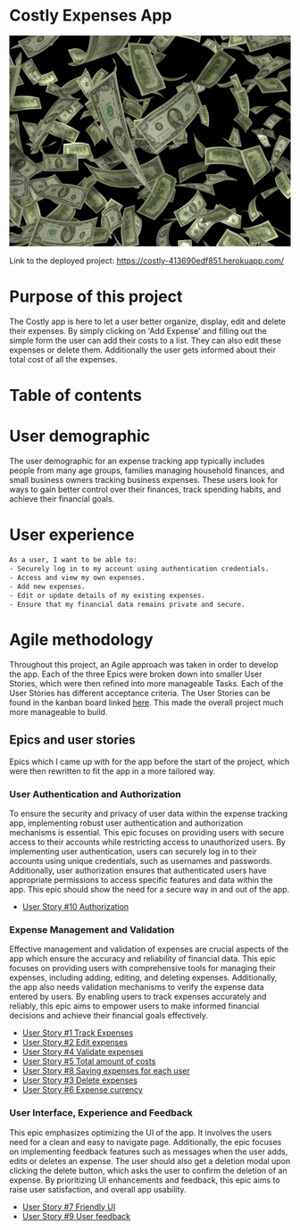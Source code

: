 # Costly Expenses App

![Money Image](static/images/readme-imgs/money.png)

Link to the deployed project: https://costly-413690edf851.herokuapp.com/

# Purpose of this project

The Costly app is here to let a user better organize, display, edit and delete their expenses. By simply clicking on 'Add Expense' and filling out the simple form the user can add their costs to a list. They can also edit these expenses or delete them. Additionally the user gets informed about their total cost of all the expenses.

# Table of contents

# User demographic

The user demographic for an expense tracking app typically includes people from many age groups, families managing household finances, and small business owners tracking business expenses. These users look for ways to gain better control over their finances, track spending habits, and achieve their financial goals.

# User experience

    As a user, I want to be able to:
    - Securely log in to my account using authentication credentials.
    - Access and view my own expenses.
    - Add new expenses.
    - Edit or update details of my existing expenses.
    - Ensure that my financial data remains private and secure.

# Agile methodology

Throughout this project, an Agile approach was taken in order to develop the app. Each of the three Epics were broken down into smaller User Stories, which were then refined into more manageable Tasks. Each of the User Stories has different acceptance criteria. The User Stories can be found in the kanban board linked [here](<https://github.com/users/Tekali7/projects/3/views/1>). This made the overall project much more manageable to build.

## Epics and user stories
Epics which I came up with for the app before the start of the project, which were then rewritten to fit the app in a more tailored way.

### User Authentication and Authorization
To ensure the security and privacy of user data within the expense tracking app, implementing robust user authentication and authorization mechanisms is essential.
This epic focuses on providing users with secure access to their accounts while restricting access to unauthorized users. By implementing user authentication, users can securely log in to their accounts using unique credentials, such as usernames and passwords. Additionally, user authorization ensures that authenticated users have appropriate permissions to access specific features and data within the app. This epic should show the need for a secure way in and out of the app.
- [User Story #10 Authorization](<https://github.com/Tekali7/Costly/issues/10>)

### Expense Management and Validation
 Effective management and validation of expenses are crucial aspects of the app which ensure the accuracy and reliability of financial data. This epic focuses on providing users with comprehensive tools for managing their expenses, including adding, editing, and deleting expenses. Additionally, the app also needs validation mechanisms to verify the expense data entered by users. By enabling users to track expenses accurately and reliably, this epic aims to empower users to make informed financial decisions and achieve their financial goals effectively.
- [User Story #1 Track Expenses](<https://github.com/Tekali7/Costly/issues/1>)
- [User Story #2 Edit expenses](<https://github.com/Tekali7/Costly/issues/2>)
- [User Story #4 Validate expenses](<https://github.com/Tekali7/Costly/issues/4>)
- [User Story #5 Total amount of costs](<https://github.com/Tekali7/Costly/issues/5>)
- [User Story #8 Saving expenses for each user](<https://github.com/Tekali7/Costly/issues/8>)
- [User Story #3 Delete expenses](<https://github.com/Tekali7/Costly/issues/3>)
- [User Story #6 Expense currency](<https://github.com/Tekali7/Costly/issues/6>)

### User Interface, Experience and Feedback
This epic emphasizes optimizing the UI of the app. It involves the users need for a clean and easy to navigate page. Additionally, the epic focuses on implementing feedback features such as messages when the user adds, edits or deletes an expense. The user should also get a deletion modal upon clicking the delete button, which asks the user to confirm the deletion of an expense. By prioritizing UI enhancements and feedback, this epic aims to raise user satisfaction, and overall app usability.
- [User Story #7 Friendly UI](<https://github.com/Tekali7/Costly/issues/7>)
- [User Story #9 User feedback](<https://github.com/Tekali7/Costly/issues/9>)
